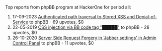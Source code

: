 Top reports from phpBB program at HackerOne for period all:

1. 17-09-2023 [Authenticated path traversal to Stored XSS and Denial-of-Service](https://hackerone.com/reports/2168002) to phpBB - 69 upvotes, $0
2. 22-05-2019 [CSS injection via BB code tag "█████"](https://hackerone.com/reports/587727) to phpBB - 28 upvotes, $0
3. 26-10-2020 [Server Side Request Forgery in 'Jabber settings' in Admin Control Panel](https://hackerone.com/reports/1018568) to phpBB - 11 upvotes, $0
